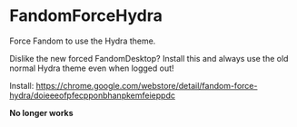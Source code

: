 # FandomForceHydra

Force Fandom to use the Hydra theme.

Dislike the new forced FandomDesktop? Install this and always use the old normal Hydra theme even when logged out!

Install: https://chrome.google.com/webstore/detail/fandom-force-hydra/doieeeofpfecpponbhanpkemfeieppdc

**No longer works**
